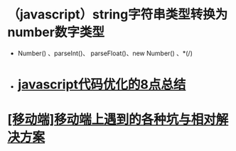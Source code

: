 # （javascript）string字符串类型转换为number数字类型
 * Number() 、parseInt()、 parseFloat()、new Number() 、*(/)
 
 *  # [javascript代码优化的8点总结](https://www.jb51.net/article/133862.htm)
# [[移动端]移动端上遇到的各种坑与相对解决方案](https://www.cnblogs.com/baihuaxiu/p/6654496.html)
